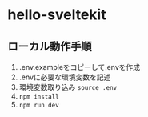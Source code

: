 # hello-sveltekit

## ローカル動作手順

1. .env.exampleをコピーして.envを作成
2. .envに必要な環境変数を記述
3. 環境変数取り込み `source .env`
4. `npm install`
5. `npm run dev`

